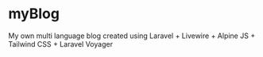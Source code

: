 # myBlog
My own multi language  blog created using Laravel + Livewire + Alpine JS + Tailwind CSS + Laravel Voyager
